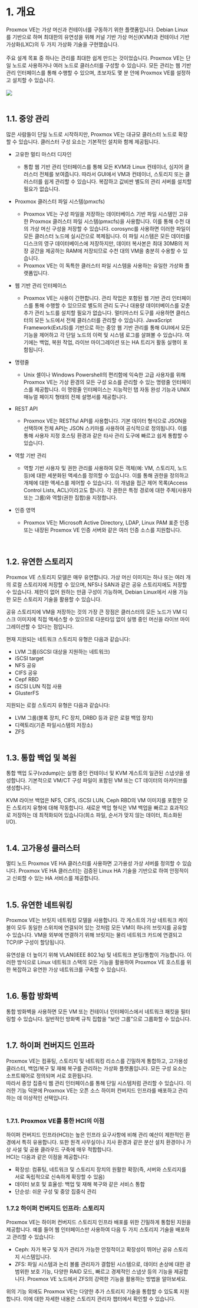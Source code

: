 # 1. 개요

Proxmox VE는 가상 머신과 컨테이너를 구동하기 위한 플랫폼입니다. Debian Linux를 기반으로 하며 최대한의 유연성을 위해 커널 기반 가상 머신(KVM)과 컨테이너 기반 가상화(LXC)의 두 가지 가상화 기술을 구현했습니다.<br><br>
주요 설계 목표 중 하나는 관리를 최대한 쉽게 만드는 것이었습니다. Proxmox VE는 단일 노드로 사용하거나 여러 노드로 클러스터를 구성할 수 있습니다. 모든 관리는 웹 기반 관리 인터페이스를 통해 수행할 수 있으며, 초보자도 몇 분 안에 Proxmox VE를 설정하고 설치할 수 있습니다.<br><br>
![](../_static/images/overview_1.svg)<br><br>

<h2>1.1. 중앙 관리</h2>
많은 사람들이 단일 노드로 시작하지만, Proxmox VE는 대규모 클러스터 노드로 확장할 수 있습니다. 클러스터 구성 요소는  기본적인 설치와 함께 제공됩니다.<br>

- <point>고유한 멀티 마스터 디자인</point>
    - 통합 웹 기반 관리 인터페이스를 통해 모든 KVM과 Linux 컨테이너, 심지어 클러스터 전체를 보여줍니다. 따라서 GUI에서 VM과 컨테이너, 스토리지 또는 클러스터를 쉽게 관리할 수 있습니다. 복잡하고 값비싼 별도의 관리 서버를 설치할 필요가 없습니다.
- <point>Proxmox 클러스터 파일 시스템(pmxcfs)</point>
    - Proxmox VE는 구성 파일을 저장하는 데이터베이스 기반 파일 시스템인 고유한 Proxmox 클러스터 파일 시스템(pmxcfs)을 사용합니다. 이를 통해 수천 대의 가상 머신 구성을 저장할 수 있습니다. <point>corosync</point>를 사용하면 이러한 파일이 모든 클러스터 노드에 실시간으로 복제됩니다. 이 파일 시스템은 모든 데이터를 디스크의 영구 데이터베이스에 저장하지만, 데이터 복사본은 최대 30MB의 저장 공간을 제공하는 RAM에 저장되므로 수천 대의 VM을 충분히 수용할 수 있습니다.
    - Proxmox VE는 이 독특한 클러스터 파일 시스템을 사용하는 유일한 가상화 플랫폼입니다.


- <point>웹 기반 관리 인터페이스</point>
    - Proxmox VE는 사용이 간편합니다. 관리 작업은 포함된 웹 기반 관리 인터페이스를 통해 수행할 수 있으므로 별도의 관리 도구나 대용량 데이터베이스를 갖춘 추가 관리 노드를 설치할 필요가 없습니다. 멀티마스터 도구를 사용하면 클러스터의 모든 노드에서 전체 클러스터를 관리할 수 있습니다. JavaScript Framework(ExtJS)를 기반으로 하는 중앙 웹 기반 관리를 통해 GUI에서 모든 기능을 제어하고 각 단일 노드의 이력 및 시스템 로그를 살펴볼 수 있습니다. 여기에는 백업, 복원 작업, 라이브 마이그레이션 또는 HA 트리거 활동 실행이 포함됩니다.
- <point>명령줄</point>
    - Unix 셸이나 Windows Powershell의 편리함에 익숙한 고급 사용자를 위해 Proxmox VE는 가상 환경의 모든 구성 요소를 관리할 수 있는 명령줄 인터페이스를 제공합니다. 이 명령줄 인터페이스는 지능적인 탭 자동 완성 기능과 UNIX 매뉴얼 페이지 형태의 전체 설명서를 제공합니다.

- <point>REST API</point>
    - Proxmox VE는 RESTful API를 사용합니다. 기본 데이터 형식으로 JSON을 선택하며 전체 API는 JSON 스키마를 사용하여 공식적으로 정의됩니다. 이를 통해 사용자 지정 호스팅 환경과 같은 타사 관리 도구에 빠르고 쉽게 통합할 수 있습니다.
- <point>역할 기반 관리</point>
    - 역할 기반 사용자 및 권한 관리를 사용하여 모든 객체(예: VM, 스토리지, 노드 등)에 대한 세분화된 액세스를 정의할 수 있습니다. 이를 통해 권한을 정의하고 개체에 대한 액세스를 제어할 수 있습니다. 이 개념을 <point>접근 제어 목록(Access Control Lists, ACL)</point>이라고도 합니다. 각 권한은 특정 경로에 대한 주체(사용자 또는 그룹)와 역할(권한 집합)을 지정합니다.


- <point>인증 영역</point>
    - Proxmox VE는 Microsoft Active Directory, LDAP, Linux PAM 표준 인증 또는 내장된 Proxmox VE 인증 서버와 같은 여러 인증 소스를 지원합니다.

<br>

## 1.2. 유연한 스토리지 

Proxmox VE 스토리지 모델은 매우 유연합니다. 가상 머신 이미지는 하나 또는 여러 개의 로컬 스토리지에 저장할 수 있으며, NFS나 SAN과 같은 공유 스토리지에도 저장할 수 있습니다. 제한이 없어 원하는 만큼 구성이 가능하며, Debian Linux에서 사용 가능한 모든 스토리지 기술을 활용할 수 있습니다.<br>

공유 스토리지에 VM을 저장하는 것의 가장 큰 장점은 클러스터의 모든 노드가 VM 디스크 이미지에 직접 액세스할 수 있으므로 다운타임 없이 실행 중인 머신을 라이브 마이그레이션할 수 있다는 점입니다.<br>

현재 지원되는 네트워크 스토리지 유형은 다음과 같습니다:

* LVM 그룹(iSCSI 대상을 지원하는 네트워크)
* iSCSI target
* NFS 공유 
* CIFS 공유 
* Cepf RBD
* iSCSI LUN 직접 사용
* GlusterFS<br>

지원되는 로컬 스토리지 유형은 다음과 같습니다:
* LVM 그룹(블록 장치, FC 장치, DRBD 등과 같은 로컬 백업 장치)
* 디렉토리(기존 파일시스템의 저장소)
* ZFS<br><br>

## 1.3. 통합 백업 및 복원

통합 백업 도구(<point class=“point”>vzdump</point>)는 실행 중인 컨테이너 및 KVM 게스트의 일관된 스냅샷을 생성합니다. 기본적으로 VM/CT 구성 파일이 포함된 VM 또는 CT 데이터의 아카이브를 생성합니다.

KVM 라이브 백업은 NFS, CIFS, iSCSI LUN, Ceph RBD의 VM 이미지를 포함한 모든 스토리지 유형에 대해 작동합니다. 새로운 백업 형식은 VM 백업을 빠르고 효과적으로 저장하는 데 최적화되어 있습니다(희소 파일, 순서가 맞지 않는 데이터, 최소화된 I/O).<br><br>

## 1.4. 고가용성 클러스터

멀티 노드 Proxmox VE HA 클러스터를 사용하면 고가용성 가상 서버를 정의할 수 있습니다. Proxmox VE HA 클러스터는 검증된 Linux HA 기술을 기반으로 하여 안정적이고 신뢰할 수 있는 HA 서비스를 제공합니다.<br><br>

## 1.5. 유연한 네트워킹

Proxmox VE는 브릿지 네트워킹 모델을 사용합니다. 각 게스트의 가상 네트워크 케이블이 모두 동일한 스위치에 연결되어 있는 것처럼 모든 VM이 하나의 브릿지를 공유할 수 있습니다. VM을 외부에 연결하기 위해 브릿지는 물리 네트워크 카드에 연결되고 TCP/IP 구성이 할당됩니다.<br>

유연성을 더 높이기 위해 VLAN(IEEE 802.1q) 및 네트워크 본딩/통합이 가능합니다. 이러한 방식으로 Linux 네트워크 스택의 모든 기능을 활용하여 Proxmox VE 호스트를 위한 복잡하고 유연한 가상 네트워크를 구축할 수 있습니다.<br><br>

## 1.6. 통합 방화벽
통합 방화벽을 사용하면 모든 VM 또는 컨테이너 인터페이스에서 네트워크 패킷을 필터링할 수 있습니다. 일반적인 방화벽 규칙 집합을 “보안 그룹”으로 그룹화할 수 있습니다.<br><br>

## 1.7. 하이퍼 컨버지드 인프라
Proxmox VE는 컴퓨팅, 스토리지 및 네트워킹 리소스를 긴밀하게 통합하고, 고가용성 클러스터, 백업/복구 및 재해 복구를 관리하는 가상화 플랫폼입니다. 모든 구성 요소는 소프트웨어로 정의되며 서로 호환됩니다.<br>
따라서 중앙 집중식 웹 관리 인터페이스를 통해 단일 시스템처럼 관리할 수 있습니다. 이러한 기능 덕분에 Proxmox VE는 오픈 소스 하이퍼 컨버지드 인프라를 배포하고 관리하는 데 이상적인 선택입니다.<br><br>

### 1.7.1. Proxmox VE를 통한 HCI의 이점
하이퍼 컨버지드 인프라(HCI)는 높은 인프라 요구사항에 비해 관리 예산이 제한적인 환경에서 특히 유용합니다. 또한 원격 사무실이나 지사 환경과 같은 분산 설치 환경이나 가상 사설 및 공용 클라우드 구축에 매우 적합합니다.<br>
HCI는 다음과 같은 이점을 제공합니다:

* 확장성: 컴퓨팅, 네트워크 및 스토리지 장치의 원활한 확장(즉, 서버와 스토리지를 서로 독립적으로 신속하게 확장할 수 있음)
* 데이터 보호 및 효율성: 백업 및 재해 복구와 같은 서비스 통합
* 단순성: 쉬운 구성 및 중앙 집중식 관리

### 1.7.2 하이퍼 컨버지드 인프라: 스토리지
Proxmox VE는 하이퍼 컨버지드 스토리지 인프라 배포를 위한 긴밀하게 통합된 지원을 제공합니다. 예를 들어 웹 인터페이스만 사용하여 다음 두 가지 스토리지 기술을 배포하고 관리할 수 있습니다:

* <point>Ceph</point>: 자가 복구 및 자가 관리가 가능한 안정적이고 확장성이 뛰어난 공유 스토리지 시스템입니다. 
* <point>ZFS</point>: 파일 시스템과 논리 볼륨 관리자가 결합된 시스템으로, 데이터 손상에 대한 광범위한 보호 기능, 다양한 RAID 모드, 빠르고 경제적인 스냅샷 등의 기능을 제공합니다. Proxmox VE 노드에서 ZFS의 강력한 기능을 활용하는 방법을 알아보세요.

위의 기능 외에도 Proxmox VE는 다양한 추가 스토리지 기술을 통합할 수 있도록 지원합니다. 이에 대한 자세한 내용은 스토리지 관리자 챕터에서 확인할 수 있습니다.<br><br><br>